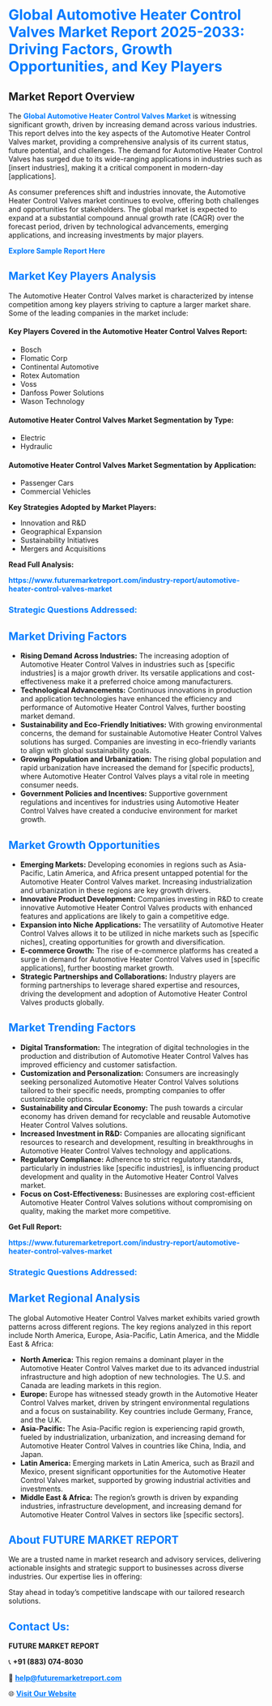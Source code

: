 <h1 style="color: #007BFF;">Global Automotive Heater Control Valves Market Report 2025-2033: Driving Factors, Growth Opportunities, and Key Players</h1>

<section id="overview">
<h2>Market Report Overview</h2>
<p>The <a href="https://www.futuremarketreport.com/industry-report/automotive-heater-control-valves-market" style="color: #007BFF; text-decoration: none;"><strong>Global Automotive Heater Control Valves Market</strong></a> is witnessing significant growth, driven by increasing demand across various industries. This report delves into the key aspects of the Automotive Heater Control Valves market, providing a comprehensive analysis of its current status, future potential, and challenges. The demand for Automotive Heater Control Valves has surged due to its wide-ranging applications in industries such as [insert industries], making it a critical component in modern-day [applications].</p>
<p>As consumer preferences shift and industries innovate, the Automotive Heater Control Valves market continues to evolve, offering both challenges and opportunities for stakeholders. The global market is expected to expand at a substantial compound annual growth rate (CAGR) over the forecast period, driven by technological advancements, emerging applications, and increasing investments by major players.</p>
</section>

<section id="overview">
<p><a href="https://www.futuremarketreport.com/request-sample/reportId=58149" style="color: #007BFF; text-decoration: none;"><strong>Explore Sample Report Here</strong></a></p>
</section>

<section id="key-players">
<h2 style="color: #007BFF;">Market Key Players Analysis</h2>
<p>The Automotive Heater Control Valves market is characterized by intense competition among key players striving to capture a larger market share. Some of the leading companies in the market include:</p>
<h4>Key Players Covered in the Automotive Heater Control Valves Report:</h4>
<ul><li>Bosch</li><li>Flomatic Corp</li><li>Continental Automotive</li><li>Rotex Automation</li><li>Voss</li><li>Danfoss Power Solutions</li><li>Wason Technology</li></ul>
<h4>Automotive Heater Control Valves Market Segmentation by Type:</h4>
<ul><li>Electric</li><li>Hydraulic</li></ul>

<h4>Automotive Heater Control Valves Market Segmentation by Application:</h4>
<ul><li>Passenger Cars</li><li>Commercial Vehicles</li></ul>
<p><strong>Key Strategies Adopted by Market Players:</strong></p>
<ul>
<li>Innovation and R&D</li>
<li>Geographical Expansion</li>
<li>Sustainability Initiatives</li>
<li>Mergers and Acquisitions</li>
</ul>
</section>

<section>
<p><strong>Read Full Analysis: </strong></p><a href="https://www.futuremarketreport.com/industry-report/automotive-heater-control-valves-market" style="color: #007BFF; text-decoration: none;"><strong>https://www.futuremarketreport.com/industry-report/automotive-heater-control-valves-market</strong></a>
<h3 style="color: #007BFF;">Strategic Questions Addressed:</h3>
</section>

<section id="driving-factors">
<h2 style="color: #007BFF;">Market Driving Factors</h2>
<ul>
<li><strong>Rising Demand Across Industries:</strong> The increasing adoption of Automotive Heater Control Valves in industries such as [specific industries] is a major growth driver. Its versatile applications and cost-effectiveness make it a preferred choice among manufacturers.</li>
<li><strong>Technological Advancements:</strong> Continuous innovations in production and application technologies have enhanced the efficiency and performance of Automotive Heater Control Valves, further boosting market demand.</li>
<li><strong>Sustainability and Eco-Friendly Initiatives:</strong> With growing environmental concerns, the demand for sustainable Automotive Heater Control Valves solutions has surged. Companies are investing in eco-friendly variants to align with global sustainability goals.</li>
<li><strong>Growing Population and Urbanization:</strong> The rising global population and rapid urbanization have increased the demand for [specific products], where Automotive Heater Control Valves plays a vital role in meeting consumer needs.</li>
<li><strong>Government Policies and Incentives:</strong> Supportive government regulations and incentives for industries using Automotive Heater Control Valves have created a conducive environment for market growth.</li>
</ul>
</section>

<section id="growth-opportunities">
<h2 style="color: #007BFF;">Market Growth Opportunities</h2>
<ul>
<li><strong>Emerging Markets:</strong> Developing economies in regions such as Asia-Pacific, Latin America, and Africa present untapped potential for the Automotive Heater Control Valves market. Increasing industrialization and urbanization in these regions are key growth drivers.</li>
<li><strong>Innovative Product Development:</strong> Companies investing in R&D to create innovative Automotive Heater Control Valves products with enhanced features and applications are likely to gain a competitive edge.</li>
<li><strong>Expansion into Niche Applications:</strong> The versatility of Automotive Heater Control Valves allows it to be utilized in niche markets such as [specific niches], creating opportunities for growth and diversification.</li>
<li><strong>E-commerce Growth:</strong> The rise of e-commerce platforms has created a surge in demand for Automotive Heater Control Valves used in [specific applications], further boosting market growth.</li>
<li><strong>Strategic Partnerships and Collaborations:</strong> Industry players are forming partnerships to leverage shared expertise and resources, driving the development and adoption of Automotive Heater Control Valves products globally.</li>
</ul>
</section>

<section id="trending-factors">
<h2 style="color: #007BFF;">Market Trending Factors</h2>
<ul>
<li><strong>Digital Transformation:</strong> The integration of digital technologies in the production and distribution of Automotive Heater Control Valves has improved efficiency and customer satisfaction.</li>
<li><strong>Customization and Personalization:</strong> Consumers are increasingly seeking personalized Automotive Heater Control Valves solutions tailored to their specific needs, prompting companies to offer customizable options.</li>
<li><strong>Sustainability and Circular Economy:</strong> The push towards a circular economy has driven demand for recyclable and reusable Automotive Heater Control Valves solutions.</li>
<li><strong>Increased Investment in R&D:</strong> Companies are allocating significant resources to research and development, resulting in breakthroughs in Automotive Heater Control Valves technology and applications.</li>
<li><strong>Regulatory Compliance:</strong> Adherence to strict regulatory standards, particularly in industries like [specific industries], is influencing product development and quality in the Automotive Heater Control Valves market.</li>
<li><strong>Focus on Cost-Effectiveness:</strong> Businesses are exploring cost-efficient Automotive Heater Control Valves solutions without compromising on quality, making the market more competitive.</li>
</ul>
</section>

<section>
<p><strong>Get Full Report: </strong></p><a href="https://www.futuremarketreport.com/industry-report/automotive-heater-control-valves-market" style="color: #007BFF; text-decoration: none;"><strong>https://www.futuremarketreport.com/industry-report/automotive-heater-control-valves-market</strong></a>
<h3 style="color: #007BFF;">Strategic Questions Addressed:</h3>
</section>


<section id="regional-analysis">
<h2 style="color: #007BFF;">Market Regional Analysis</h2>
<p>The global Automotive Heater Control Valves market exhibits varied growth patterns across different regions. The key regions analyzed in this report include North America, Europe, Asia-Pacific, Latin America, and the Middle East & Africa:</p>
<ul>
<li><strong>North America:</strong> This region remains a dominant player in the Automotive Heater Control Valves market due to its advanced industrial infrastructure and high adoption of new technologies. The U.S. and Canada are leading markets in this region.</li>
<li><strong>Europe:</strong> Europe has witnessed steady growth in the Automotive Heater Control Valves market, driven by stringent environmental regulations and a focus on sustainability. Key countries include Germany, France, and the U.K.</li>
<li><strong>Asia-Pacific:</strong> The Asia-Pacific region is experiencing rapid growth, fueled by industrialization, urbanization, and increasing demand for Automotive Heater Control Valves in countries like China, India, and Japan.</li>
<li><strong>Latin America:</strong> Emerging markets in Latin America, such as Brazil and Mexico, present significant opportunities for the Automotive Heater Control Valves market, supported by growing industrial activities and investments.</li>
<li><strong>Middle East & Africa:</strong> The region’s growth is driven by expanding industries, infrastructure development, and increasing demand for Automotive Heater Control Valves in sectors like [specific sectors].</li>
</ul>
</section>

<footer>
<h2 style="color: #007BFF;">About FUTURE MARKET REPORT</h2>
<p>We are a trusted name in market research and advisory services, delivering actionable insights and strategic support to businesses across diverse industries. Our expertise lies in offering:</p>

<p>Stay ahead in today’s competitive landscape with our tailored research solutions.</p>

<h2 style="color: #007BFF;">Contact Us:</h2>
<p><strong>FUTURE MARKET REPORT</strong></p>
<p>📞 <strong>+91 (883) 074-8030</strong></p>
<p>📧 <strong><a href="mailto:help@futuremarketreport.com" style="color: #007BFF;">help@futuremarketreport.com</a></strong></p>
<p>🌐 <strong><a href="https://www.futuremarketreport.com/" style="color: #007BFF;">Visit Our Website</a></strong></p>
</footer>